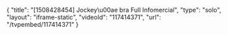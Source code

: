 {
    "title": "[1508428454] Jockey\u00ae bra Full Infomercial",
    "type": "solo",
    "layout": "iframe-static",
    "videoId": "117414371",
    "url": "\/tvpembed\/117414371"
}